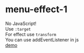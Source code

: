 # menu-effect-1
No JavaScript! <br>
Use ```:target``` <br>
For effect use ```transform``` <br>
You can use addEventListener in js <br>
[demo](https://daniel-nasr.github.io/menu-effect-1/) <br>
